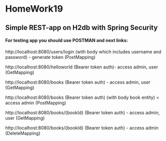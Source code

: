 # HomeWork19
## Simple REST-app on H2db with Spring Security

#### For testing app you should use POSTMAN and next links:
http://localhost:8080/users/login (with body which includes username and password)  -  generate token (PostMapping)

http://localhost:8080/helloworld (Bearer token auth)- access admin, user (GetMapping)

http://localhost:8080/books (Bearer token auth) - access admin, user (GetMapping)

http://localhost:8080/books (Bearer token auth) (with body book entity) = access admin (PostMapping)

http://localhost:8080/books/{bookId} (Bearer token auth) - access admin, user (GetMapping)

http://localhost:8080/books/{bookId} (Bearer token auth) - access admin  (DeleteMapping)


